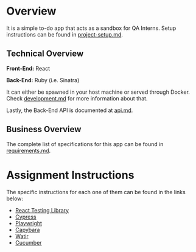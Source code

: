 # Overview

It is a simple to-do app that acts as a sandbox for QA Interns. Setup instructions can be found in [project-setup.md](docs/instructions/project-setup.md).

## Technical Overview

**Front-End:** React

**Back-End:** Ruby (i.e. Sinatra)

It can either be spawned in your host machine or served through Docker. Check [development.md](docs/development.md) for more information about that.

Lastly, the Back-End API is documented at [api.md](docs/api.md).

## Business Overview

The complete list of specifications for this app can be found in [requirements.md](docs/requirements.md).

# Assignment Instructions

The specific instructions for each one of them can be found in the links below:

- [React Testing Library](docs/instructions/react-testing-library.md)
- [Cypress](docs/instructions/cypress.md)
- [Playwright](docs/instructions/playwright.md)
- [Capybara](docs/instructions/capybara.md)
- [Watir](docs/instructions/watir.md)
- [Cucumber](docs/instructions/cucumber.md)
